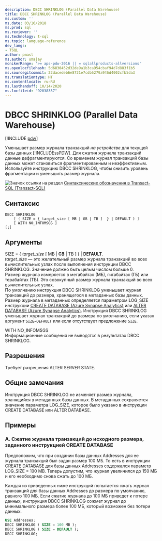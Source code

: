 ```yaml
---
description: DBCC SHRINKLOG (Parallel Data Warehouse)
title: DBCC SHRINKLOG (Parallel Data Warehouse)
ms.custom: ''
ms.date: 03/16/2018
ms.prod: sql
ms.reviewer: ''
ms.technology: t-sql
ms.topic: language-reference
dev_langs:
- TSQL
author: pmasl
ms.author: umajay
monikerRange: '>= aps-pdw-2016 || = sqlallproducts-allversions'
ms.openlocfilehash: 5d6830452d32de9a1b3ca954cbaf94d7d883f1b5
ms.sourcegitcommit: 22dacedeb6e8721e7cdb6279a946d4002cfb5da3
ms.translationtype: HT
ms.contentlocale: ru-RU
ms.lasthandoff: 10/14/2020
ms.locfileid: "92038357"
---
```

# <a name="dbcc-shrinklog-parallel-data-warehouse"></a>DBCC SHRINKLOG (Parallel Data Warehouse)

[!INCLUDE [pdw](../../includes/applies-to-version/pdw.md)]

Уменьшает размер журнала транзакций *на устройстве* для текущей базы данных [!INCLUDE[ssPDW](../../includes/sspdw-md.md)]. Для сжатия журнала транзакций данные дефрагментируются. Со временем журнал транзакций базы данных может становиться фрагментированным и неэффективным. Используйте инструкцию DBCC SHRINKLOG, чтобы снизить уровень фрагментации и уменьшить размер журнала.
  
![Значок ссылки на раздел](../../database-engine/configure-windows/media/topic-link.gif "Значок ссылки на раздел") [Синтаксические обозначения в Transact-SQL &#40;Transact-SQL&#41;](../../t-sql/language-elements/transact-sql-syntax-conventions-transact-sql.md)
  
## <a name="syntax"></a>Синтаксис  
  
```syntaxsql
DBCC SHRINKLOG   
    [ ( SIZE = { target_size [ MB | GB | TB ]  } | DEFAULT ) ]   
    [ WITH NO_INFOMSGS ]   
[;]  
```  

## <a name="arguments"></a>Аргументы

SIZE = { *target_size* [ MB \| **GB** \| TB ]  } \| **DEFAULT**.  
*target_size* — это желательный размер журнала транзакций во всех вычислительных узлах после выполнения инструкции DBCC SHRINKLOG. Значение должно быть целым числом больше 0.  
Размер журнала измеряется в мегабайтах (МБ), гигабайтах (ГБ) или терабайтах (ТБ). Это совокупный размер журнала транзакций во всех вычислительных узлах.  
По умолчанию инструкция DBCC SHRINKLOG уменьшает журнал транзакций до размера, хранящегося в метаданных базы данных. Размер журнала в метаданных определяется параметром LOG_SIZE инструкции [CREATE DATABASE &#40;Azure Synapse Analytics&#41;](../statements/create-database-transact-sql.md) или [ALTER DATABASE &#40;Azure Synapse Analytics&#41;](../statements/alter-database-transact-sql.md). Инструкция DBCC SHRINKLOG уменьшает журнал транзакций до размера по умолчанию, если указан аргумент `SIZE=DEFAULT` или если отсутствует предложение `SIZE`.
  
WITH NO_INFOMSGS  
Информационные сообщения не выводятся в результатах DBCC SHRINKLOG.  
  
## <a name="permissions"></a>Разрешения

Требует разрешения ALTER SERVER STATE.

## <a name="general-remarks"></a>Общие замечания

Инструкция DBCC SHRINKLOG не изменяет размер журнала, хранящийся в метаданных базы данных. В метаданных сохраняется значение параметра LOG_SIZE, которое было указано в инструкции CREATE DATABASE или ALTER DATABASE.
  
## <a name="examples"></a>Примеры

### <a name="a-shrink-the-transaction-log-to-the-original-size-specified-by-create-database"></a>A. Сжатие журнала транзакций до исходного размера, заданного инструкцией CREATE DATABASE  
Предположим, что при создании базы данных Addresses для ее журнала транзакций был задан размер 100 МБ. То есть в инструкции CREATE DATABASE для базы данных Addresses содержался параметр LOG_SIZE = 100 MB. Теперь допустим, что журнал увеличился до 150 МБ и его необходимо снова сжать до 100 МБ.
  
Каждая из приведенных ниже инструкций попытается сжать журнал транзакций для базы данных Addresses до размера по умолчанию, равного 100 МБ. Если сжатие журнала до 100 МБ приведет к потере данных, инструкция DBCC SHRINKLOG сожмет журнал до минимального размера более 100 МБ, который возможен без потери данных.

```sql
USE Addresses;  
DBCC SHRINKLOG ( SIZE = 100 MB );  
DBCC SHRINKLOG ( SIZE = DEFAULT );  
DBCC SHRINKLOG;  
```